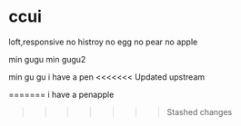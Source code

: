 # ccui
loft,responsive
no histroy no egg no pear
no apple

min gugu
min gugu2

min gu gu
i have a pen
<<<<<<< Updated upstream

=======
i have a penapple
>>>>>>> Stashed changes
